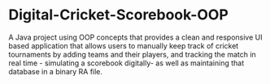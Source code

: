 # Digital-Cricket-Scorebook-OOP
A Java project using OOP concepts that provides a clean and responsive UI based application that allows users to manually keep track of cricket tournaments by adding teams and their players, and tracking the match in real time - simulating a scorebook digitally- as well as maintaining that database in a binary RA file.
